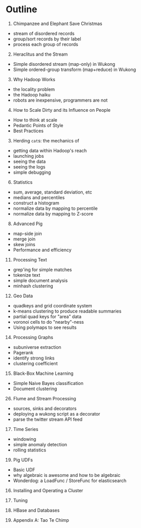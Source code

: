 # Outline

1.	 Chimpanzee and Elephant Save Christmas
  - stream of disordered records
  - group/sort records by their label
  - process each group of records
2.	 Heraclitus and the Stream
  - Simple disordered stream (map-only) in Wukong
  - Simple ordered-group transform (map+reduce) in Wukong
3.	 Why Hadoop Works
  - the locality problem
  - the Hadoop haiku
  - robots are inexpensive, programmers are not
4.	 How to Scale Dirty and its Influence on People
  - How to think at scale
  -	Pedantic Points of Style 
  - Best Practices
3. 	Herding `cat`s: the mechanics of 
  - getting data within Hadoop's reach
  - launching jobs
  - seeing the data
  - seeing the logs
  - simple debugging
6.	 Statistics
  - sum, average, standard deviation, etc
  - medians and percentiles
  - construct a histogram
  - normalize data by mapping to percentile
  - normalize data by mapping to Z-score
8.	 Advanced Pig
  - map-side join
  - merge join
  - skew joins
  - Performance and efficiency
11.	 Processing Text
  - grep'ing for simple matches
  - tokenize text
  - simple document analysis
  - minhash clustering
12.	 Geo Data
  - quadkeys and grid coordinate system
  - k-means clustering to produce readable summaries
  - partial quad keys for "area" data
  - voronoi cells to do "nearby"-ness
  - Using polymaps to see results
14.	 Processing Graphs
  - subuniverse extraction
  - Pagerank
  - identify strong links
  - clustering coefficient
15.	 Black-Box Machine Learning
  - Simple Naive Bayes classification
  - Document clustering
26.	 Flume and Stream Processing
  - sources, sinks and decorators
  - deploying a wukong script as a decorator
  - parse the twitter stream API feed
17.	 Time Series
  - windowing
  - simple anomaly detection
  - rolling statistics
19.	 Pig UDFs
  - Basic UDF
  - why algebraic is awesome and how to be algebraic
  - Wonderdog: a LoadFunc / StoreFunc for elasticsearch 
16.	 Installing and Operating a Cluster
17.	 Tuning
18.	 HBase and Databases

99.   Appendix A: Tao Te Chimp
